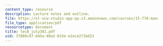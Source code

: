 ```yaml
---
content_type: resource
description: Lecture notes and outline.
file: https://ol-ocw-studio-app-qa.s3.amazonaws.com/courses/15-778-management-of-supply-networks-for-products-and-services-summer-2004/37808c97845a80a2015ee1ece271bd23_lec8_july301.pdf
file_type: application/pdf
resourcetype: Document
title: lec8_july301.pdf
uid: 37808c97-845a-80a2-015e-e1ece271bd23
---
```

